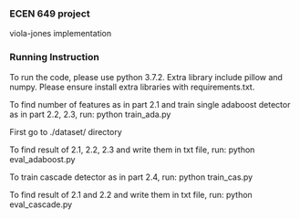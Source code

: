 ### ECEN 649 project
viola-jones implementation

### Running Instruction

To run the code, please use python 3.7.2. Extra library include pillow and numpy. Please ensure install extra libraries with requirements.txt.

To find number of features as in part 2.1 and train single adaboost detector as in part 2.2, 2.3, run:
python train_ada.py

First go to ./dataset/ directory

To find result of 2.1, 2.2, 2.3 and write them in txt file, run:
python eval_adaboost.py

To train cascade detector as in part 2.4, run:
python train_cas.py

To find result of 2.1 and 2.2 and write them in txt file, run:
python eval_cascade.py
